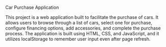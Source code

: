 Car Purchase Application

This project is a web application built to facilitate the purchase of cars. It allows users to browse through a list of cars, select one for purchase, configure financing options, add accessories, and complete the purchase process. The application is built using HTML, CSS, and JavaScript, and it utilizes localStorage to remember user input even after page refresh.
